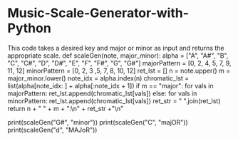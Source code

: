 # Music-Scale-Generator-with-Python
This code takes a desired key and major or minor as input and returns the appropriate scale.
def scaleGen(note, major_minor):
    alpha = ["A", "A#", "B", "C", "C#", "D", "D#", "E", "F", "F#", "G", "G#"]
    majorPattern = [0, 2, 4, 5, 7, 9, 11, 12]
    minorPattern = [0, 2, 3 ,5, 7, 8, 10, 12]
    ret_lst = []
    n = note.upper()
    m = major_minor.lower()
    note_idx = alpha.index(n)
    chromatic_lst = list(alpha[note_idx: ] + alpha[:note_idx + 1])
    if m == "major":
        for vals in majorPattern:
            ret_lst.append(chromatic_lst[vals])
    else:
        for vals in minorPattern:
            ret_lst.append(chromatic_lst[vals])
    ret_str = " ".join(ret_lst)
    return n + " " + m + ":\n" + ret_str +"\n"

print(scaleGen("G#", "minor"))
print(scaleGen("C", "majOR"))
print(scaleGen("d", "MAJoR"))
